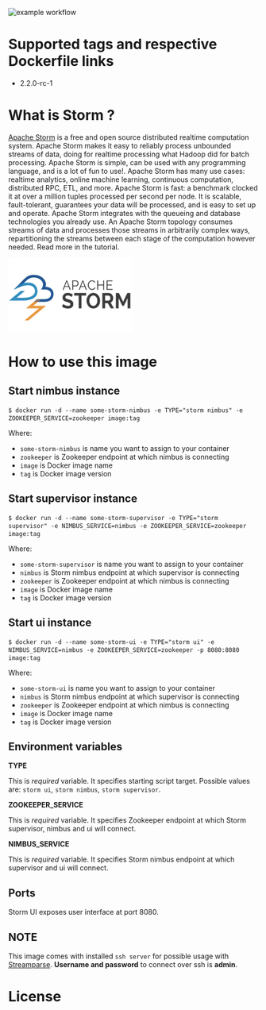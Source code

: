 ![example workflow](https://github.com/dalmatialab/storm/actions/workflows/main.yml/badge.svg)

# Supported tags and respective Dockerfile links

 - 2.2.0-rc-1

# What is Storm ? 

[Apache Storm](https://storm.apache.org/) is a free and open source distributed realtime computation system. Apache Storm makes it easy to reliably process unbounded streams of data, doing for realtime processing what Hadoop did for batch processing. Apache Storm is simple, can be used with any programming language, and is a lot of fun to use!. Apache Storm has many use cases: realtime analytics, online machine learning, continuous computation, distributed RPC, ETL, and more. Apache Storm is fast: a benchmark clocked it at over a million tuples processed per second per node. It is scalable, fault-tolerant, guarantees your data will be processed, and is easy to set up and operate. Apache Storm integrates with the queueing and database technologies you already use. An Apache Storm topology consumes streams of data and processes those streams in arbitrarily complex ways, repartitioning the streams between each stage of the computation however needed. Read more in the tutorial.

<img src="https://github.com/dalmatialab/storm/blob/b304f8dfee1c2bd649e12440686029f20e366217/logo.png?raw=true" width="250" height="150">

# How to use this image

## Start nimbus instance

	$ docker run -d --name some-storm-nimbus -e TYPE="storm nimbus" -e ZOOKEEPER_SERVICE=zookeeper image:tag

Where:

 - `some-storm-nimbus` is name you want to assign to your container
 - `zookeeper` is Zookeeper endpoint at which nimbus is connecting
 - `image` is Docker image name
 - `tag` is Docker image version

## Start supervisor instance

	$ docker run -d --name some-storm-supervisor -e TYPE="storm supervisor" -e NIMBUS_SERVICE=nimbus -e ZOOKEEPER_SERVICE=zookeeper image:tag

Where:

 - `some-storm-supervisor` is name you want to assign to your container
 - `nimbus` is Storm nimbus endpoint at which supervisor is connecting
 - `zookeeper` is Zookeeper endpoint at which nimbus is connecting
 - `image` is Docker image name
 - `tag` is Docker image version

## Start ui instance

	$ docker run -d --name some-storm-ui -e TYPE="storm ui" -e NIMBUS_SERVICE=nimbus -e ZOOKEEPER_SERVICE=zookeeper -p 8080:8080 image:tag

Where:

 - `some-storm-ui` is name you want to assign to your container
 - `nimbus` is Storm nimbus endpoint at which supervisor is connecting
 - `zookeeper` is Zookeeper endpoint at which nimbus is connecting
 - `image` is Docker image name
 - `tag` is Docker image version

## Environment variables

**TYPE**

This is *required* variable. It specifies starting script target. Possible values are: `storm ui`, `storm nimbus`, `storm supervisor`.

**ZOOKEEPER_SERVICE**

This is *required* variable. It specifies Zookeeper endpoint at which Storm supervisor, nimbus and ui will connect.

**NIMBUS_SERVICE**

This is *required* variable. It specifies Storm nimbus endpoint at which supervisor and ui will connect.

## Ports

Storm UI exposes user interface at port 8080.

## NOTE

This image comes with installed `ssh server` for possible usage with [Streamparse](https://streamparse.readthedocs.io/en/stable/). **Username and password** to connect over ssh is **admin**.

# License

